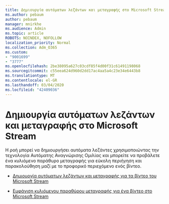 ```yaml
---
title: Δημιουργία αυτόματων λεζάντων και μεταγραφής στο Microsoft Stream
ms.author: pebaum
author: pebaum
manager: mnirkhe
ms.audience: Admin
ms.topic: article
ROBOTS: NOINDEX, NOFOLLOW
localization_priority: Normal
ms.collection: Adm_O365
ms.custom:
- "9001699"
- "3777"
ms.openlocfilehash: 2be38095a627c03cdf85f4d00f31c61491198068
ms.sourcegitcommit: c55eea624d960d2dd17ac4aa5a4c23e34e6443b8
ms.translationtype: MT
ms.contentlocale: el-GR
ms.lasthandoff: 03/04/2020
ms.locfileid: "42409036"
---
```

# <a name="generate-automatic-captions-and-a-transcript-in-microsoft-stream"></a>Δημιουργία αυτόματων λεζάντων και μεταγραφής στο Microsoft Stream

Η ροή μπορεί να δημιουργήσει αυτόματα λεζάντες χρησιμοποιώντας την τεχνολογία Αυτόματης Αναγνώρισης Ομιλίας και μπορείτε να προβάλετε ένα κυλιόμενο παράθυρο μεταγραφής για εύκολη περιήγηση και παρακολούθηση μαζί με το προφορικό περιεχόμενο ενός βίντεο.

- [Δημιουργία αυτόματων λεζάντων και μεταγραφής για τα βίντεο του Microsoft Stream](https://docs.microsoft.com/stream/portal-autogenerate-captions)

- [Εμφάνιση κυλιόμενου παραθύρου μεταγραφής για ένα βίντεο στο Microsoft Stream](https://docs.microsoft.com/stream/portal-configure-transcript-mode)
